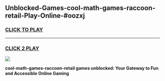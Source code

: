 
## Unblocked-Games-cool-math-games-raccoon-retail-Play-Online-#oozxj
<h3>
<a href="https://premium.freeplayer.one?title=cool-math-games-raccoon-retail&ref=27F">CLICK TO PLAY</a></h3>
<hr>

<h3>
<a href="https://premium.freeplayer.one?title=cool-math-games-raccoon-retail&ref=27F">CLICK 2 PLAY</a>
  
</h3>

<a href="https://premium.freeplayer.one?title=cool-math-games-raccoon-retail&ref=27F"><img src="https://clearcache.store/games.png"></a>


**cool-math-games-raccoon-retail games unblocked: Your Gateway to Fun and Accessible Online Gaming**
